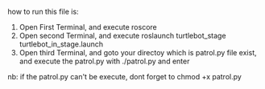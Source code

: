 how to run this file is:
1. Open First Terminal, and execute roscore
2. Open second Terminal, and execute roslaunch turtlebot_stage turtlebot_in_stage.launch
3. Open third Terminal, and goto your directoy which is patrol.py file exist, and execute the patrol.py with ./patrol.py and enter

nb: if the patrol.py can't be execute, dont forget to chmod +x patrol.py
